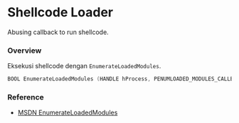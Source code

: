 # Shellcode Loader

Abusing callback to run shellcode.

### Overview

Eksekusi shellcode dengan `EnumerateLoadedModules`.

```c++
BOOL EnumerateLoadedModules (HANDLE hProcess, PENUMLOADED_MODULES_CALLBACK EnumLoadedModulesCallback, PVOID UserContext);
```

### Reference 

- [MSDN EnumerateLoadedModules](https://docs.microsoft.com/en-us/windows/win32/api/dbghelp/nf-dbghelp-enumerateloadedmodules)